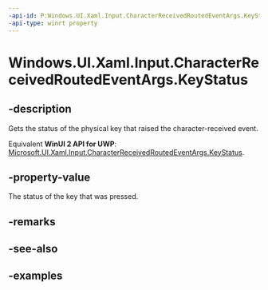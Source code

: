 ```yaml
---
-api-id: P:Windows.UI.Xaml.Input.CharacterReceivedRoutedEventArgs.KeyStatus
-api-type: winrt property
---
```


<!-- Property syntax.
public CorePhysicalKeyStatus KeyStatus { get; }
-->

# Windows.UI.Xaml.Input.CharacterReceivedRoutedEventArgs.KeyStatus

## -description
Gets the status of the physical key that raised the character-received event.

Equivalent **WinUI 2 API for UWP**: [Microsoft.UI.Xaml.Input.CharacterReceivedRoutedEventArgs.KeyStatus](/windows/winui/api/microsoft.ui.xaml.input.characterreceivedroutedeventargs.keystatus).

## -property-value
The status of the key that was pressed.

## -remarks

## -see-also

## -examples

